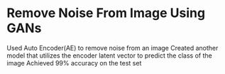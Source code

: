 # Remove Noise From Image Using GANs

Used Auto Encoder(AE) to remove noise from an image
Created another model that utilizes the encoder latent vector to predict the class of the image
Achieved 99% accuracy on the test set 